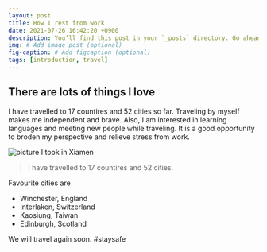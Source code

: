 ```yaml
---
layout: post
title: How I rest from work
date: 2021-07-26 16:42:20 +0900
description: You’ll find this post in your `_posts` directory. Go ahead and edit it and re-build the site to see your changes. # Add post description (optional)
img: # Add image post (optional)
fig-caption: # Add figcaption (optional)
tags: [introduction, travel]
---
```

## There are lots of things I love
I have travelled to 17 countires and 52 cities so far. Traveling by myself makes me independent and brave.
Also, I am interested in learning languages and meeting new people while traveling. It is a good opportunity to broden my perspective and relieve stress from work.

![picture I took in Xiamen]({{site.baseurl}}/assets/img/cy.jpg)

>I have travelled to 17 countires and 52 cities.

Favourite cities are

* Winchester, England
* Interlaken, Switzerland
* Kaosiung, Taiwan
* Edinburgh, Scotland

We will travel again soon. #staysafe
